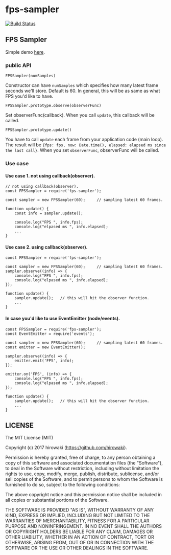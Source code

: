 # fps-sampler

[![Build Status](https://travis-ci.org/hirowaki/fps-sampler.svg?branch=master)](https://travis-ci.org/hirowaki/fps-sampler)

## FPS Sampler
Simple demo [here](https://hirowaki.github.io/fps-sampler/).

### public API
```
FPSSampler(numSamples)
```
Constructor can have `numSamples` which specifies how many latest frame seconds we'll store. Default is 60. In general, this will be as same as what FPS you'd like to have.

```
FPSSampler.prototype.observe(observerFunc)
```
Set observerFunc(callback). When you call `update`, this callback will be called.

```
FPSSampler.prototype.update()
```
You have to call `update` each frame from your application code (main loop). The result will be `{fps: fps, now: Date.time(), elapsed: elapsed ms since the last call}`. When you set `observerFunc`, observerFunc will be called.

### Use case
#### Use case 1. not using callback(observer).
```
// not using callback(observer).
const FPSSampler = require('fps-sampler');

const sampler = new FPSSampler(60);     // sampling latest 60 frames.

function update() {
    const info = sampler.update();

    console.log("FPS ", info.fps);
    console.log("elpased ms ", info.elapsed);
    ...
}

```

#### Use case 2. using callback(observer).
```
const FPSSampler = require('fps-sampler');

const sampler = new FPSSampler(60);     // sampling latest 60 frames.
sampler.observe((info) => {
    console.log("FPS ", info.fps);
    console.log("elpased ms ", info.elapsed);
});

function update() {
    sampler.update();   // this will hit the observer function.
    ...
}

```

#### In case you'd like to use EventEmitter (node/events).
```
const FPSSampler = require('fps-sampler');
const EventEmitter = require('events');

const sampler = new FPSSampler(60);     // sampling latest 60 frames.
const emitter = new EventEmitter();

sampler.observe((info) => {
    emitter.emit('FPS', info);
});

emitter.on('FPS', (info) => {
    console.log("FPS ", info.fps);
    console.log("elpased ms ", info.elapsed);
});

function update() {
    sampler.update();   // this will hit the observer function.
    ...
}

```

## LICENSE

The MIT License (MIT)

Copyright (c) 2017 hirowaki (https://github.com/hirowaki).

Permission is hereby granted, free of charge, to any person obtaining a copy
of this software and associated documentation files (the "Software"), to deal
in the Software without restriction, including without limitation the rights
to use, copy, modify, merge, publish, distribute, sublicense, and/or sell
copies of the Software, and to permit persons to whom the Software is
furnished to do so, subject to the following conditions:

The above copyright notice and this permission notice shall be included in
all copies or substantial portions of the Software.

THE SOFTWARE IS PROVIDED "AS IS", WITHOUT WARRANTY OF ANY KIND, EXPRESS OR
IMPLIED, INCLUDING BUT NOT LIMITED TO THE WARRANTIES OF MERCHANTABILITY,
FITNESS FOR A PARTICULAR PURPOSE AND NONINFRINGEMENT. IN NO EVENT SHALL THE
AUTHORS OR COPYRIGHT HOLDERS BE LIABLE FOR ANY CLAIM, DAMAGES OR OTHER
LIABILITY, WHETHER IN AN ACTION OF CONTRACT, TORT OR OTHERWISE, ARISING FROM,
OUT OF OR IN CONNECTION WITH THE SOFTWARE OR THE USE OR OTHER DEALINGS IN
THE SOFTWARE.
